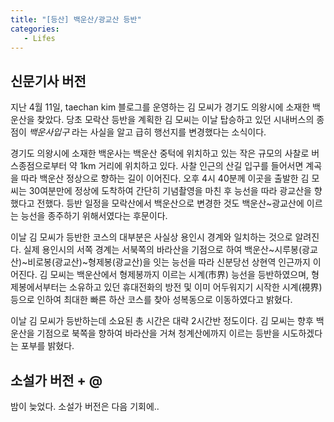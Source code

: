 ```yaml
---
title: "[등산] 백운산/광교산 등반"
categories:
   - Lifes
---
```


## 신문기사 버전

지난 4월 11일, taechan kim 블로그를 운영하는 김 모씨가 경기도 의왕시에 소재한 백운산을 찾았다.
당초 모락산 등반을 계획한 김 모씨는 이날 탑승하고 있던 시내버스의 종점이 _백운사입구_ 라는 사실을 알고 급히 행선지를 변경했다는 소식이다.

경기도 의왕시에 소재한 백운사는 백운산 중턱에 위치하고 있는 작은 규모의 사찰로 버스종점으로부터 약 1km 거리에 위치하고 있다.
사찰 인근의 산길 입구를 들어서면 계곡을 따라 백운산 정상으로 향하는 길이 이어진다.
오후 4시 40분께 이곳을 출발한 김 모씨는 30여분만에 정상에 도착하여 간단히 기념촬영을 마친 후 능선을 따라 광교산을 향했다고 전했다.
등반 일정을 모락산에서 백운산으로 변경한 것도 백운산~광교산에 이르는 능선을 종주하기 위해서였다는 후문이다.

이날 김 모씨가 등반한 코스의 대부분은 사실상 용인시 경계와 일치하는 것으로 알려진다.
실제 용인시의 서쪽 경계는 서북쪽의 바라산을 기점으로 하여 백운산~시루봉(광교산)~비로봉(광교산)~형제봉(광교산)을 잇는 능선을 따라 신분당선 상현역 인근까지 이어진다.
김 모씨는 백운산에서 형제봉까지 이르는 시계(市界) 능선을 등반하였으며,
형제봉에서부터는 소유하고 있던 휴대전화의 방전 및 이미 어두워지기 시작한 시계(視界)등으로 인하여 최대한 빠른 하산 코스를 찾아 성복동으로 이동하였다고 밝혔다.

이날 김 모씨가 등반하는데 소요된 총 시간은 대략 2시간반 정도이다.
김 모씨는 향후 백운산을 기점으로 북쪽을 향하여 바라산을 거쳐 청계산에까지 이르는 등반을 시도하겠다는 포부를 밝혔다.

## 소설가 버전 + @

밤이 늦었다. 소설가 버전은 다음 기회에..